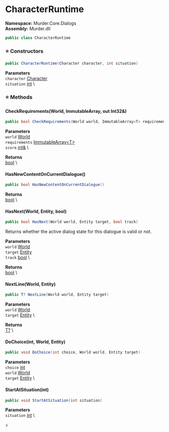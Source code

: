 # CharacterRuntime

**Namespace:** Murder.Core.Dialogs \
**Assembly:** Murder.dll

```csharp
public class CharacterRuntime
```

### ⭐ Constructors
```csharp
public CharacterRuntime(Character character, int situation)
```

**Parameters** \
`character` [Character](../../../Murder/Core/Dialogs/Character.html) \
`situation` [int](https://learn.microsoft.com/en-us/dotnet/api/System.Int32?view=net-7.0) \

### ⭐ Methods
#### CheckRequirements(World, ImmutableArray<T>, out Int32&)
```csharp
public bool CheckRequirements(World world, ImmutableArray<T> requirements, Int32& score)
```

**Parameters** \
`world` [World](../../../Bang/World.html) \
`requirements` [ImmutableArray\<T\>](https://learn.microsoft.com/en-us/dotnet/api/System.Collections.Immutable.ImmutableArray-1?view=net-7.0) \
`score` [int&](https://learn.microsoft.com/en-us/dotnet/api/System.Int32?view=net-7.0) \

**Returns** \
[bool](https://learn.microsoft.com/en-us/dotnet/api/System.Boolean?view=net-7.0) \

#### HasNewContentOnCurrentDialogue()
```csharp
public bool HasNewContentOnCurrentDialogue()
```

**Returns** \
[bool](https://learn.microsoft.com/en-us/dotnet/api/System.Boolean?view=net-7.0) \

#### HasNext(World, Entity, bool)
```csharp
public bool HasNext(World world, Entity target, bool track)
```

Returns whether the active dialog state for this dialogue is valid or not.

**Parameters** \
`world` [World](../../../Bang/World.html) \
`target` [Entity](../../../Bang/Entities/Entity.html) \
`track` [bool](https://learn.microsoft.com/en-us/dotnet/api/System.Boolean?view=net-7.0) \

**Returns** \
[bool](https://learn.microsoft.com/en-us/dotnet/api/System.Boolean?view=net-7.0) \

#### NextLine(World, Entity)
```csharp
public T? NextLine(World world, Entity target)
```

**Parameters** \
`world` [World](../../../Bang/World.html) \
`target` [Entity](../../../Bang/Entities/Entity.html) \

**Returns** \
[T?](https://learn.microsoft.com/en-us/dotnet/api/System.Nullable-1?view=net-7.0) \

#### DoChoice(int, World, Entity)
```csharp
public void DoChoice(int choice, World world, Entity target)
```

**Parameters** \
`choice` [int](https://learn.microsoft.com/en-us/dotnet/api/System.Int32?view=net-7.0) \
`world` [World](../../../Bang/World.html) \
`target` [Entity](../../../Bang/Entities/Entity.html) \

#### StartAtSituation(int)
```csharp
public void StartAtSituation(int situation)
```

**Parameters** \
`situation` [int](https://learn.microsoft.com/en-us/dotnet/api/System.Int32?view=net-7.0) \



⚡